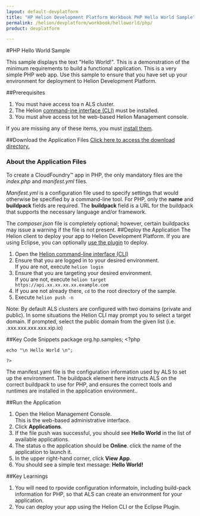 ```yaml
---
layout: default-devplatform
title: "HP Helion Development Platform Workbook PHP Hello World Sample"
permalink: /helion/devplatform/workbook/helloworld/php/
product: devplatform

---
```

<!--UNDER REVISION-->
#PHP Hello World Sample

This sample displays the text "Hello World!". This is a demonstration of the minimum requirements to build a functional application. This is a very simple PHP web app. Use this sample to ensure that you have set up your environment for deployment to Helion Development Platform.

##Prerequisites
1. You must have access toa n ALS cluster.
2. The Helion [command-ine interface (CLI)](als/v1/user/reference/client-ref/) must be installed.
3. You must ahve access tot he web-based Helion Management console.

If you are missing any of these items, you must [install them](/helion/devplatform/appdev/).

##Download the Application Files
[Click here to access the download directory.](https://github.com/HelionDevPlatform/helion-mysql-php)

### About the Application Files
To create a CloudFoundry&trade; app in PHP, the only mandatory files are the *index.php* and *manifest.yml* files. 

*Manifest.yml* is a configuration file used to specify settings that would otherwise be specified by a command-line tool. For PHP, only the **name** and **buildpack** fields are required. The **buildpack** field is a URL for the buildpack that supports the necessary language and/or framework.

The *composer.json* file is completely optional; however, certain buildpacks may issue a warning if the file is not present.
##Deploy the Application
The Helion client to deploy your app to Helion Development Platform.  If you are using Eclipse, you can optionally [use the plugin](/helion/devplatform/eclipse/) to deploy.

1.	Open the [Helion command-line interface (CLI)](/als/v1/user/reference/client-ref/)
2.	Ensure that you are logged in to your desired environment.  <br>If you are not, execute `helion login` 
3.	Ensure that you are targeting your desired environment.  <br> If you are not, execute `helion target https://api.xx.xx.xx.xx.example.com`
4.	If you are not already there, `cd` to the root directory of the sample.
5.	Execute `helion push -n`

Note: By default ALS clusters are configured with two domains (private and public). In some situations the Helion CLI may prompt you to select a target domain. If prompted, select the public domain from the given list (i.e. <app-name>.xxx.xxx.xxx.xxx.xip.io)


##Key Code Snippets
	package org.hp.samples;
	<?php
	
	echo "\n Hello World \n";
	
	?>

The manifest.yaml file is the configuration information used by ALS to set up the environment. The buildpack element here instructs ALS on the correct buildpack to use for PHP, and ensures the correct tools and runtimes are installed in the application environment..

##Run the Application
1.	Open the Helion Management Console. <br> This is the web-based administrative interface.
2.	Click **Applications**.
3.	If the file push was successful, you should see **Hello World** in the list of available applications.
4.	The status o the application should be **Online**. click the name of the application to launch it.
5.	In the upper right-hand corner, click **View App**.
6.	You should see a simple text message: **Hello World!**

##Key Learnings

1. You will need to rpovide configuration informatoin, including build-pack information for PHP, so that ALS can create an environment for your application. 
2. You can deploy your app using the Helion CLI or the Eclipse Plugin.



